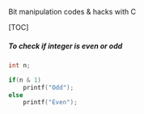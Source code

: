 Bit manipulation codes & hacks with C

[TOC]

##### To check if integer is even or odd
```C
int n;

if(n & 1)
	printf("Odd");
else
	printf("Even");
```